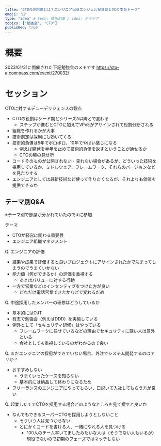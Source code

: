 ```yaml
---
title: "CTOの理想像とは？エンジニア出身エンジェル投資家とVCの本音トーク"
emoji: "💨"
type: "idea" # tech: 技術記事 / idea: アイデア
topics: ["勉強会", "CTO"]
published: true
---
```

# 概要

2023/01/31に開催された下記勉強会のメモです
https://cto-a.connpass.com/event/270032/

# セッション

CTOに対するデューデリジェンスの観点

- CTOの役割はシード期とシリーズA以降とで変わる
  - ステップが進むとCTOに加えてVPoEがアサインされて役割分断される
- 組織を作れるかが大事
- 技術選定は採用にも効いてくる
- 技術的負債は5年でボロボロ、10年でやばい感じになる
  - 例えば開発を半年を止めて技術的負債を返すということが通せるか
  - CTOの腕の見せ所
- コードそのものが公開されない・見れない場合があるが、どういった技術を採用しているか、ミドルウェア、フレームワーク、それらのバージョンなどを見たりする
- エンジニアとしては最新技術など使って作りたくなるが、それよりも価値を提供できるか

## テーマ別Q&A

※テーマ別で部屋が分かれていたので↓に参加

テーマ
- CTOが経営に関わる重要性
- エンジニア組織マネジメント

Q. エンジニアの評価

- 結果や成果で評価すると良いプロジェクトにアサインされたかで決まってしまうのでうまくいかない
- 能力値（何ができるか）の評価を重視する
  - あとはバリューに対する行動
- 一方で営業などはインセンティブをつけた方が良い
  - どれだけ電話営業できたかなどで変わるだめ

Q. 中途採用したメンバーの研修はどうしているか

- 基本的にはOJT
- 有志で勉強会（例えばDDD）を実施している
- 例外として「セキュリティ研修」はやっている
  - フレームワークに任せているなどの理由でセキュリティに疎い人は意外といる
  - 会社としても重視しているのがわかるので良い

Q. まだエンジニアの採用ができていない場合、外注でシステム開発するのはアリか？

- おすすめしない
  - うまくいったケースを知らない
  - 基本的には納品して終わりになるため
- フリーランスのエンジニアにやってもらい、口説いて入社してもらう方が良い

Q. 起業したてでCTOを採用する場合どのようなところを見て探すと良いか

- なんでもできるスーパーCTOを採用しようとしないこと
  - そういう人は見つからない
  - とにかくコードを書ける人、一緒にやれる人を見つける
    - 100人のチーム率いてましたみたいな人は（そうでない人もいるが）現役でないので初期のフェーズではマッチしない
